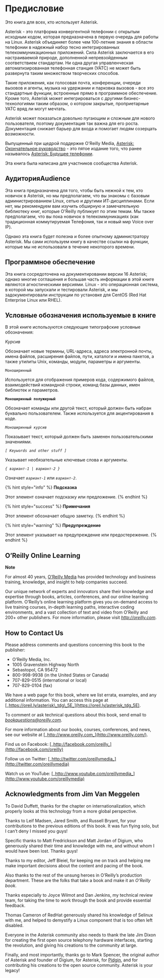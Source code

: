 # Предисловие

Это книга для всех, кто использует Asterisk.

Asterisk - это платформа конвергентной телефонии с открытым исходным кодом, которая предназначена в первую очередь для работы на Linux. Asterisk объединяет более чем 100-летние знания в области телефонии в надежный набор тесно интегрированных телекоммуникационных приложений. Сила Asterisk заключается в его настраиваемой природе, дополненной непревзойденным соответствием стандартам. Ни одна другая управленческая автоматизированная телефонная станция \(УАТС\) не может быть развернута таким множеством творческих способов.

Такие приложения, как голосовая почта, конференции, очереди вызовов и агенты, музыка на удержании и парковка вызовов - все это стандартные функции, встроенные прямо в программное обеспечение. Кроме того, Asterisk может интегрироваться с другими бизнес-технологиями таким образом, о котором закрытые, проприетарные УАТС вряд ли могут мечтать.

Asterisk может показаться довольно пугающим и сложным для нового пользователя, поэтому документация так важна для его роста. Документация снижает барьер для входа и помогает людям созерцать возможности.

Выпущенный при щедрой поддержке O'Reilly Media, [Asterisk: Окончательное руководство](http://shop.oreilly.com/product/0636920025894.do) - это пятое издание того, что ранее называлось [Asterisk: Будущее телефонии](http://shop.oreilly.com/product/9780596510480.do).

Эта книга была написана для участников сообщества Asterisk.

## АудиторияAudience

Эта книга предназначена для того, чтобы быть нежной к тем, кто новичок в Asterisk, но мы предполагаем, что вы знакомы с базовым администрированием Linux, сетью и другими ИТ-дисциплинами. Если нет, мы рекомендуем вам изучить обширную и замечательную библиотеку книг, которые O'Reilly публикует по этим темам. Мы также предполагаем, что вы пока новичок в телекоммуникациях \(как традиционная коммутируемая Телефония, так и новый мир Voice over IP\).

Однако эта книга будет полезна и более опытному администратору Asterisk. Мы сами используем книгу в качестве ссылки на функции, которые мы не использовали в течение некоторого времени.

## Программное обеспечение

Эта книга сосредоточена на документировании версии 16 Asterisk; однако многие соглашения и большая часть информации в этой книге являются агностическими версиями. Linux - это операционная система, в которой мы запускали и тестировали Asterisk, и мы задокументировали инструкции по установке для CentOS \(Red Hat Enterprise Linux или RHEL\).

## Условные обозначения используемые в книге

В этой книге используются следующие типографские условные обозначения: 

_Курсив_

Обозначает новые термины, URL-адреса, адреса электронной почты, имена файлов, расширения файлов, пути, каталоги и имена пакетов, а также утилиты Unix, команды, модули, параметры и аргументы.

`Моноширинный`

Используется для отображения примеров кода, содержимого файлов, взаимодействий командной строки, команд базы данных, имен библиотек и параметров.

**`Моноширинный полужирный`**

Обозначает команды или другой текст, который должен быть набран буквально пользователем. Также используется для акцентирования в коде.

_`Моноширинный курсив`_

Показывает текст, который должен быть заменен пользовательскими значениями.

_`[ Keywords and other stuff ]`_

Указывает необязательные ключевые слова и аргументы.

_`{ вариант-1 | вариант-2 }`_

Означает _`вариант-1`_ или _`вариант-2`_.

{% hint style="info" %}
**Подсказка**

Этот элемент означает подсказку или предложение.
{% endhint %}

{% hint style="success" %}
**Примечания**

Этот элемент обозначает общую заметку.
{% endhint %}

{% hint style="warning" %}
**Предупреждение**

Этот элемент указывает на предупреждение или предостережение.
{% endhint %}

## O’Reilly Online Learning

**Note**

For almost 40 years, [O’Reilly Media](http://oreilly.com/) has provided technology and business training, knowledge, and insight to help companies succeed.

 Our unique network of experts and innovators share their knowledge and expertise through books, articles, conferences, and our online learning platform. O’Reilly’s online learning platform gives you on-demand access to live training courses, in-depth learning paths, interactive coding environments, and a vast collection of text and video from O’Reilly and 200+ other publishers. For more information, please visit [_http://oreilly.com_](http://www.oreilly.com/).

## How to Contact Us

Please address comments and questions concerning this book to the publisher:

* O’Reilly Media, Inc.
* 1005 Gravenstein Highway North
* Sebastopol, CA 95472
* 800-998-9938 \(in the United States or Canada\)
* 707-829-0515 \(international or local\)
* 707-829-0104 \(fax\)

We have a web page for this book, where we list errata, examples, and any additional information. You can access this page at [_https://oreil.ly/asterisk\_tdg\_5E_](https://oreil.ly/asterisk_tdg_5E).

To comment or ask technical questions about this book, send email to [_bookquestions@oreilly.com_](mailto:bookquestions@oreilly.com).

For more information about our books, courses, conferences, and news, see our website at [_http://www.oreilly.com_](http://www.oreilly.com/).

Find us on Facebook: [_http://facebook.com/oreilly_](http://facebook.com/oreilly)

Follow us on Twitter: [_http://twitter.com/oreillymedia_](http://twitter.com/oreillymedia)

Watch us on YouTube: [_http://www.youtube.com/oreillymedia_](http://www.youtube.com/oreillymedia)

## Acknowledgments from Jim Van Meggelen

To David Duffett, thanks for the chapter on internationalization, which properly looks at this technology from a more global perspective.

Thanks to Leif Madsen, Jared Smith, and Russell Bryant, for your contributions to the previous editions of this book. It was fun flying solo, but I can’t deny I missed you guys!

Specific thanks to Matt Fredrickson and Matt Jordan of Digium, who generously shared their time and knowledge with me, and without whom I would have been lost. Thanks guys!

Thanks to my editor, Jeff Bleiel, for keeping me on track and helping me make important decisions about the content and pacing of the book.

Also thanks to the rest of the unsung heroes in O’Reilly’s production department. These are the folks that take a book and make it an _O’Reilly book_.

Thanks especially to Joyce Wilmot and Dan Jenkins, my technical review team, for taking the time to work through the book and provide essential feedback.

Thomas Cameron of RedHat generously shared his knowledge of Selinux with me, and helped to demystify a Linux component that is too often left disabled.

Everyone in the Asterisk community also needs to thank the late Jim Dixon for creating the first open source telephony hardware interfaces, starting the revolution, and giving his creations to the community at large.

Finally, and most importantly, thanks go to Mark Spencer, the original author of Asterisk and founder of Digium, for Asterisk, for [Pidgin](http://www.pidgin.im/), and for contributing his creations to the open source community. Asterisk is your legacy!

